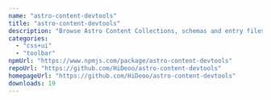 ```yaml
---
name: "astro-content-devtools"
title: "astro-content-devtools"
description: "Browse Astro Content Collections, schemas and entry files in your browser"
categories:
  - "css+ui"
  - "toolbar"
npmUrl: "https://www.npmjs.com/package/astro-content-devtools"
repoUrl: "https://github.com/HiDeoo/astro-content-devtools"
homepageUrl: "https://github.com/HiDeoo/astro-content-devtools"
downloads: 19
---
```

